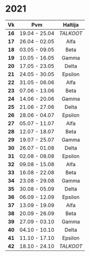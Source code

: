 2021
====

|  Vk  | Pvm           | Haltija    |
|:----:|:-------------:|:----------:|
|**16**| 19.04 - 25.04 | *TALKOOT*  |
|**17**| 26.04 - 02.05 | Alfa       |
|**18**| 03.05 - 09.05 | Beta       |
|**19**| 10.05 - 16.05 | Gamma      |
|**20**| 17.05 - 23.05 | Delta      |
|**21**| 24.05 - 30.05 | Epsilon    |
|**22**| 31.05 - 06.06 | Alfa       |
|**23**| 07.06 - 13.06 | Beta       |
|**24**| 14.06 - 20.06 | Gamma      |
|**25**| 21.06 - 27.06 | Delta      |
|**26**| 28.06 - 04.07 | Epsilon    |
|**27**| 05.07 - 11.07 | Alfa       |
|**28**| 12.07 - 18.07 | Beta       |
|**29**| 19.07 - 25.07 | Gamma      |
|**30**| 26.07 - 01.08 | Delta      |
|**31**| 02.08 - 08.08 | Epsilon    |
|**32**| 09.08 - 15.08 | Alfa       |
|**33**| 16.08 - 22.08 | Beta       |
|**34**| 23.08 - 29.08 | Gamma      |
|**35**| 30.08 - 05.09 | Delta      |
|**36**| 06.09 - 12.09 | Epsilon    |
|**37**| 13.09 - 19.09 | Alfa       |
|**38**| 20.09 - 26.09 | Beta       |
|**39**| 27.09 - 03.10 | Gamma      |
|**40**| 04.10 - 10.10 | Delta      |
|**41**| 11.10 - 17.10 | Epsilon    |
|**42**| 18.10 - 24.10 | *TALKOOT*  |
